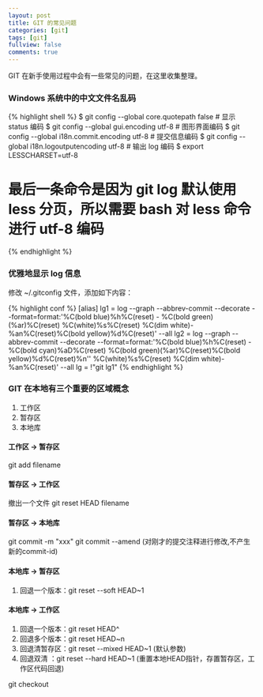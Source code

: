 ```yaml
---
layout: post
title: GIT 的常见问题
categories: [git]
tags: [git]
fullview: false
comments: true
---
```


GIT 在新手使用过程中会有一些常见的问题，在这里收集整理。

### Windows 系统中的中文文件名乱码

{% highlight shell %}
$ git config --global core.quotepath false			# 显示 status 编码
$ git config --global gui.encoding utf-8            # 图形界面编码 
$ git config --global i18n.commit.encoding utf-8    # 提交信息编码
$ git config --global i18n.logoutputencoding utf-8  # 输出 log 编码
$ export LESSCHARSET=utf-8
# 最后一条命令是因为 git log 默认使用 less 分页，所以需要 bash 对 less 命令进行 utf-8 编码
{% endhighlight %}

### 优雅地显示 log 信息

修改 ~/.gitconfig 文件，添加如下内容：

{% highlight conf %}
[alias]
lg1 = log --graph --abbrev-commit --decorate --format=format:'%C(bold blue)%h%C(reset) - %C(bold green)(%ar)%C(reset) %C(white)%s%C(reset) %C(dim white)- %an%C(reset)%C(bold yellow)%d%C(reset)' --all 
lg2 = log --graph --abbrev-commit --decorate --format=format:'%C(bold blue)%h%C(reset) - %C(bold cyan)%aD%C(reset) %C(bold green)(%ar)%C(reset)%C(bold yellow)%d%C(reset)%n''          %C(white)%s%C(reset) %C(dim white)- %an%C(reset)' --all
lg = !"git lg1"
{% endhighlight %}

### GIT 在本地有三个重要的区域概念

1. 工作区
1. 暂存区
1. 本地库

#### 工作区 -> 暂存区

git add filename

#### 暂存区 -> 工作区

撤出一个文件 git reset HEAD filename

#### 暂存区 -> 本地库

git commit -m "xxx"
git commit --amend (对刚才的提交注释进行修改,不产生新的commit-id)

#### 本地库 -> 暂存区

1. 回退一个版本：git reset --soft HEAD~1

#### 本地库 -> 工作区

1. 回退一个版本：git reset HEAD^ 
1. 回退多个版本：git reset HEAD~n
1. 回退清暂存区：git reset --mixed HEAD~1 (默认参数)
1. 回退双清    ：git reset --hard HEAD~1 (重置本地HEAD指针，存置暂存区，工作区代码回退)

git checkout


